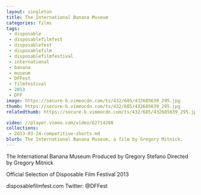 ```yaml
---
layout: singleton
title: The International Banana Museum
categories: films
tags:
 - disposable
 - disposablefilmfest
 - disposablefest
 - disposablefilm
 - disposablefilmfestival
 - international
 - banana
 - museum
 - DFFest
 - filmfestival
 - 2013
 - DFF
image: https://secure-b.vimeocdn.com/ts/432/685/432685639_295.jpg
thumb: https://secure-b.vimeocdn.com/ts/432/685/432685639_295.jpg
relatedthumb: https://secure-b.vimeocdn.com/ts/432/685/432685639_295.jpg

video: //player.vimeo.com/video/62714288
collections:
 - 2013-03-24-competitive-shorts.md
blurb: The International Banana Museum, a film by Gregory Mitnick.
---
```


The International Banana Museum
Produced by Gregory Stefano
Directed by Gregory Mitnick

Official Selection of Disposable Film Festival 2013

disposablefilmfest.com
Twitter: @DFFest